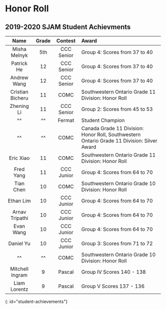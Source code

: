 <style>
    #student-achievements tbody tr td:first-of-type {
            white-space:nowrap;
    }

    #student-achievements tbody tr td:nth-of-type(3) {
            white-space:nowrap;
    }
</style>

<script src="assets/js/table-fix.js"></script>

# Honor Roll

## 2019-2020 SJAM Student Achievments

| Name | Grade | Contest | Award |
|:-:|:-:|:-:|:--|
| Misha Melnyk | 5th | CCC Senior | Group 4: Scores from 37 to 40 |
| Patrick He | 12 | CCC Senior | Group 4: Scores from 37 to 40 |
| Andrew Wang | 12 | CCC Senior | Group 4: Scores from 37 to 40 |
| Cristian Bicheru | 11 | COMC | Southwestern Ontario Grade 11 Division: Honor Roll |
| Zhening Li | 11 | CCC Senior | Group 2: Scores from 45 to 53 |
| ^^ | ^^ | Fermat | Student Champion |
| ^^ | ^^ | COMC | Canada Grade 11 Division: Honor Roll, Southwestern Ontario Grade 11 Division: Silver Award |
| Eric Xiao | 11 | COMC | Southwestern Ontario Grade 11 Division: Honor Roll |
| Fred Yang | 11 | CCC Junior | Group 4: Scores from 64 to 70 |
| Tian Chen | 10 | COMC | Southwestern Ontario Grade 10 Division: Honor Roll |
| Ethan Lim | 10 | CCC Junior | Group 4: Scores from 64 to 70 |
| Arnav Tripathi | 10 | CCC Junior | Group 4: Scores from 64 to 70 |
| Evan Wang | 10 | CCC Junior | Group 4: Scores from 64 to 70 |
| Daniel Yu | 10 | CCC Junior | Group 3: Scores from 71 to 72 |
| ^^ | ^^ | COMC | Southwestern Ontario Grade 10 Division: Honor Roll |
| Mitchell Ingram | 9 | Pascal | Group IV Scores 140 - 138 |
| Liam Lorentz | 9 | Pascal | Group V Scores 137 - 136 |
{: id="student-achievements"}